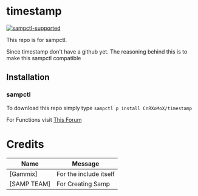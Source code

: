 # timestamp
[![sampctl-supported](https://shields.southcla.ws/badge/sampctl-SampBcrypt-2f2f2f.svg)](https://github.com/CnRXoMoX/timestamp)

This repo is for sampctl.

Since timestamp don't have a github yet.
The reasoning behind this is to make this sampctl compatible

## Installation
### sampctl
To download this repo simply type 
`sampctl p install CnRXoMoX/timestamp`

For Functions visit [This Forum](https://forum.sa-mp.com/showthread.php?t=663394)

# Credits
Name | Message
--- | --- |
[Gammix] | For the include itself
[SAMP TEAM] | For Creating Samp

